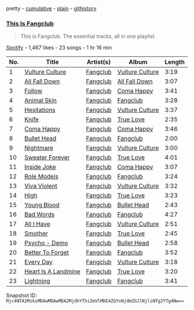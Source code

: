 pretty - [cumulative](/playlists/cumulative/37i9dQZF1DZ06evO0NBIL7.md) - [plain](/playlists/plain/37i9dQZF1DZ06evO0NBIL7) - [githistory](https://github.githistory.xyz/mackorone/spotify-playlist-archive/blob/main/playlists/plain/37i9dQZF1DZ06evO0NBIL7)

### [This Is Fangclub](https://open.spotify.com/playlist/37i9dQZF1DZ06evO0NBIL7)

> This is Fangclub\. The essential tracks, all in one playlist.

[Spotify](https://open.spotify.com/user/spotify) - 1,467 likes - 23 songs - 1 hr 16 min

| No. | Title | Artist(s) | Album | Length |
|---|---|---|---|---|
| 1 | [Vulture Culture](https://open.spotify.com/track/1e58Lv9zzEcX5t9PYFWhZO) | [Fangclub](https://open.spotify.com/artist/1rT2DYzj3q6QnrxaqF4jnN) | [Vulture Culture](https://open.spotify.com/album/7xM1rBcqR7CXC6cVelRRpe) | 3:19 |
| 2 | [All Fall Down](https://open.spotify.com/track/6cijsAY72S4JJrA4RSFn1i) | [Fangclub](https://open.spotify.com/artist/1rT2DYzj3q6QnrxaqF4jnN) | [All Fall Down](https://open.spotify.com/album/3I0SRk2cx5R8JVlBNIX7yg) | 3:07 |
| 3 | [Follow](https://open.spotify.com/track/4osnZvjbd0nDYYLotiP4ps) | [Fangclub](https://open.spotify.com/artist/1rT2DYzj3q6QnrxaqF4jnN) | [Coma Happy](https://open.spotify.com/album/6QhOK8ASSEafbqLRoifCnn) | 3:41 |
| 4 | [Animal Skin](https://open.spotify.com/track/3meRt7aFNpF6oEGlVHe9K3) | [Fangclub](https://open.spotify.com/artist/1rT2DYzj3q6QnrxaqF4jnN) | [Fangclub](https://open.spotify.com/album/7qAly8EOqcaG4xjSlH75f8) | 3:28 |
| 5 | [Hesitations](https://open.spotify.com/track/2ulg6v1K4pj8Pf6xzNAZGi) | [Fangclub](https://open.spotify.com/artist/1rT2DYzj3q6QnrxaqF4jnN) | [Vulture Culture](https://open.spotify.com/album/7xM1rBcqR7CXC6cVelRRpe) | 3:37 |
| 6 | [Knife](https://open.spotify.com/track/7nYdaV5VZvuYFCvQQBjWBN) | [Fangclub](https://open.spotify.com/artist/1rT2DYzj3q6QnrxaqF4jnN) | [True Love](https://open.spotify.com/album/5v2BvPmSkaLs5aSYadJ40q) | 2:35 |
| 7 | [Coma Happy](https://open.spotify.com/track/3PRA9QSYQjNJk5EGEiIlLS) | [Fangclub](https://open.spotify.com/artist/1rT2DYzj3q6QnrxaqF4jnN) | [Coma Happy](https://open.spotify.com/album/6QhOK8ASSEafbqLRoifCnn) | 3:46 |
| 8 | [Bullet Head](https://open.spotify.com/track/161dgbbuAbrtAT5RV2trhN) | [Fangclub](https://open.spotify.com/artist/1rT2DYzj3q6QnrxaqF4jnN) | [Fangclub](https://open.spotify.com/album/7qAly8EOqcaG4xjSlH75f8) | 2:00 |
| 9 | [Nightmare](https://open.spotify.com/track/3Li4rMcFQisVPnw7nmfX7N) | [Fangclub](https://open.spotify.com/artist/1rT2DYzj3q6QnrxaqF4jnN) | [Vulture Culture](https://open.spotify.com/album/7xM1rBcqR7CXC6cVelRRpe) | 3:00 |
| 10 | [Sweater Forever](https://open.spotify.com/track/10YXcqDShIS3lewg8ldRw2) | [Fangclub](https://open.spotify.com/artist/1rT2DYzj3q6QnrxaqF4jnN) | [True Love](https://open.spotify.com/album/5v2BvPmSkaLs5aSYadJ40q) | 4:01 |
| 11 | [Inside Joke](https://open.spotify.com/track/1hiwRdBC9i80riLD0qn9Xp) | [Fangclub](https://open.spotify.com/artist/1rT2DYzj3q6QnrxaqF4jnN) | [Coma Happy](https://open.spotify.com/album/6QhOK8ASSEafbqLRoifCnn) | 3:07 |
| 12 | [Role Models](https://open.spotify.com/track/5dDguee73zfJMY9zmG0euw) | [Fangclub](https://open.spotify.com/artist/1rT2DYzj3q6QnrxaqF4jnN) | [Fangclub](https://open.spotify.com/album/7qAly8EOqcaG4xjSlH75f8) | 3:24 |
| 13 | [Viva Violent](https://open.spotify.com/track/6q4clEp8vrma0ywWTys1u4) | [Fangclub](https://open.spotify.com/artist/1rT2DYzj3q6QnrxaqF4jnN) | [Vulture Culture](https://open.spotify.com/album/7xM1rBcqR7CXC6cVelRRpe) | 3:32 |
| 14 | [High](https://open.spotify.com/track/12RaagYNB2IjIDzE7fRFKe) | [Fangclub](https://open.spotify.com/artist/1rT2DYzj3q6QnrxaqF4jnN) | [True Love](https://open.spotify.com/album/5v2BvPmSkaLs5aSYadJ40q) | 3:23 |
| 15 | [Young Blood](https://open.spotify.com/track/2FGDUtevCco1pUEzomho3z) | [Fangclub](https://open.spotify.com/artist/1rT2DYzj3q6QnrxaqF4jnN) | [Bullet Head](https://open.spotify.com/album/4mAztvpmTbElHVxPovWSIG) | 2:43 |
| 16 | [Bad Words](https://open.spotify.com/track/01lrUfvimjGgJTA4sat6kU) | [Fangclub](https://open.spotify.com/artist/1rT2DYzj3q6QnrxaqF4jnN) | [Fangclub](https://open.spotify.com/album/7qAly8EOqcaG4xjSlH75f8) | 4:27 |
| 17 | [All I Have](https://open.spotify.com/track/0rmS4JGPXQuXUk8ZCIksIJ) | [Fangclub](https://open.spotify.com/artist/1rT2DYzj3q6QnrxaqF4jnN) | [Vulture Culture](https://open.spotify.com/album/7xM1rBcqR7CXC6cVelRRpe) | 2:51 |
| 18 | [Smother](https://open.spotify.com/track/0UyJzQAVx5FS31p4JXqddU) | [Fangclub](https://open.spotify.com/artist/1rT2DYzj3q6QnrxaqF4jnN) | [True Love](https://open.spotify.com/album/5v2BvPmSkaLs5aSYadJ40q) | 2:45 |
| 19 | [Psycho \- Demo](https://open.spotify.com/track/7wzUVLEfDMTHZZaxae04fs) | [Fangclub](https://open.spotify.com/artist/1rT2DYzj3q6QnrxaqF4jnN) | [Bullet Head](https://open.spotify.com/album/4mAztvpmTbElHVxPovWSIG) | 2:58 |
| 20 | [Better To Forget](https://open.spotify.com/track/01V86NvJiv4c8yFqCWk4U3) | [Fangclub](https://open.spotify.com/artist/1rT2DYzj3q6QnrxaqF4jnN) | [Fangclub](https://open.spotify.com/album/7qAly8EOqcaG4xjSlH75f8) | 3:52 |
| 21 | [Every Day](https://open.spotify.com/track/3o8UQtesePTnARKOkjo71f) | [Fangclub](https://open.spotify.com/artist/1rT2DYzj3q6QnrxaqF4jnN) | [Vulture Culture](https://open.spotify.com/album/7xM1rBcqR7CXC6cVelRRpe) | 3:18 |
| 22 | [Heart Is A Landmine](https://open.spotify.com/track/3CzKhlBa4VQOu05ykJAro0) | [Fangclub](https://open.spotify.com/artist/1rT2DYzj3q6QnrxaqF4jnN) | [True Love](https://open.spotify.com/album/5v2BvPmSkaLs5aSYadJ40q) | 3:20 |
| 23 | [Lightning](https://open.spotify.com/track/3C7J7Tm6F8XTnCeRMPMBNt) | [Fangclub](https://open.spotify.com/artist/1rT2DYzj3q6QnrxaqF4jnN) | [Fangclub](https://open.spotify.com/album/7qAly8EOqcaG4xjSlH75f8) | 3:41 |

Snapshot ID: `Mjc4NTA2MzksMDAwMDAwMDA2MjdhYThiZmVlMDE4ZGYxNjdmZGJlNjliNTg2YTg4Nw==`
